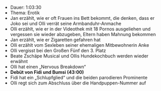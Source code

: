 - Dauer: 1:03:30
- Thema: Erotik
- Jan erzählt, wie er oft Frauen ins Bett bekommt, die denken, dass er Joko sei und Olli verrät seine Armbanduhr-Anmache
- Olli erzählt, wie er in der Videothek mit 18 Pornos ausgeliehen und vergessen sie wieder abzugeben, Eltern haben Mahnung bekommen
- Jan erzählt, wie er Zigaretten gefahren hat
- Olli erzählt vom Sexleben seiner ehemaligen Mitbewohnerin Anke
- Olli vergisst bei den Großen Fünf den 3. Platz
- Beate Zschäpe Musical und Ollis Hundekochbuch werden wieder erwähnt
- Olli hat einen „Nervous Breakdown“
- **Debüt von Fidi und Bumsi (43:00)**
- Fidi hat ein „Schlupfglied“ und die beiden parodieren Prominente
- Olli regt sich zum Abschluss über die Handpuppen-Nummer auf

